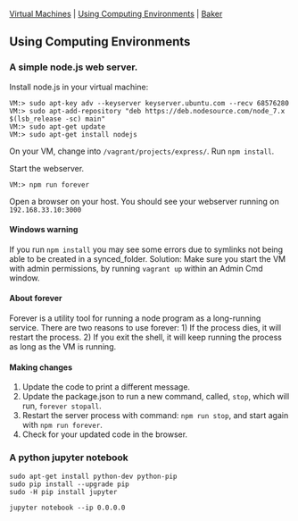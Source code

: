 [Virtual Machines](VM.md) | [Using Computing Environments](CE.md) | [Baker](Baker.md)

## Using Computing Environments

### A simple node.js web server.

Install node.js in your virtual machine:

```
VM:> sudo apt-key adv --keyserver keyserver.ubuntu.com --recv 68576280
VM:> sudo apt-add-repository "deb https://deb.nodesource.com/node_7.x $(lsb_release -sc) main"
VM:> sudo apt-get update
VM:> sudo apt-get install nodejs
```

On your VM, change into `/vagrant/projects/express/`. Run `npm install`.

Start the webserver.

```
VM:> npm run forever
```

Open a browser on your host. You should see your webserver running on `192.168.33.10:3000`

#### Windows warning

If you run `npm install` you may see some errors due to symlinks not being able to be created in a synced_folder. Solution: Make sure you start the VM with admin permissions, by running `vagrant up` within an Admin Cmd window.

#### About forever

Forever is a utility tool for running a node program as a long-running service. There are two reasons to use forever: 1) If the process dies, it will restart the process. 2) If you exit the shell, it will keep running the process as long as the VM is running.

#### Making changes

1. Update the code to print a different message.
2. Update the package.json to run a new command, called, `stop`, which will run, `forever stopall`.
3. Restart the server process with command: `npm run stop`, and start again with `npm run forever`.
4. Check for your updated code in the browser.



### A python jupyter notebook

```
sudo apt-get install python-dev python-pip
sudo pip install --upgrade pip 
sudo -H pip install jupyter

jupyter notebook --ip 0.0.0.0
```
